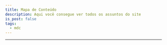 ```yaml
---
title: Mapa de Conteúdo
description: Aqui você consegue ver todos os assuntos do site
is_post: false
tags:
  - mdc
---
```


-----